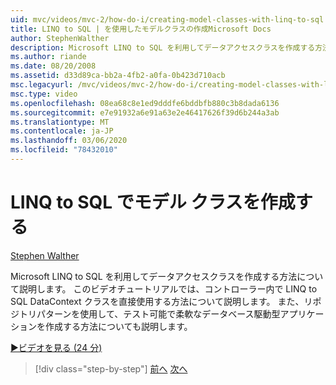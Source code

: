```yaml
---
uid: mvc/videos/mvc-2/how-do-i/creating-model-classes-with-linq-to-sql
title: LINQ to SQL | を使用したモデルクラスの作成Microsoft Docs
author: StephenWalther
description: Microsoft LINQ to SQL を利用してデータアクセスクラスを作成する方法について説明します。 このビデオチュートリアルでは、LINQ to SQL DataContext の使用方法について説明します。
ms.author: riande
ms.date: 08/20/2008
ms.assetid: d33d89ca-bb2a-4fb2-a0fa-0b423d710acb
msc.legacyurl: /mvc/videos/mvc-2/how-do-i/creating-model-classes-with-linq-to-sql
msc.type: video
ms.openlocfilehash: 08ea68c8e1ed9dddfe6bddbfb880c3b8dada6136
ms.sourcegitcommit: e7e91932a6e91a63e2e46417626f39d6b244a3ab
ms.translationtype: MT
ms.contentlocale: ja-JP
ms.lasthandoff: 03/06/2020
ms.locfileid: "78432010"
---
```

# <a name="creating-model-classes-with-linq-to-sql"></a>LINQ to SQL でモデル クラスを作成する

[Stephen Walther](https://github.com/StephenWalther)

Microsoft LINQ to SQL を利用してデータアクセスクラスを作成する方法について説明します。 このビデオチュートリアルでは、コントローラー内で LINQ to SQL DataContext クラスを直接使用する方法について説明します。 また、リポジトリパターンを使用して、テスト可能で柔軟なデータベース駆動型アプリケーションを作成する方法についても説明します。

[&#9654;ビデオを見る (24 分)](https://channel9.msdn.com/Blogs/ASP-NET-Site-Videos/creating-model-classes-with-linq-to-sql)

> [!div class="step-by-step"]
> [前へ](creating-custom-html-helpers.md)
> [次へ](displaying-a-table-of-database-data.md)
